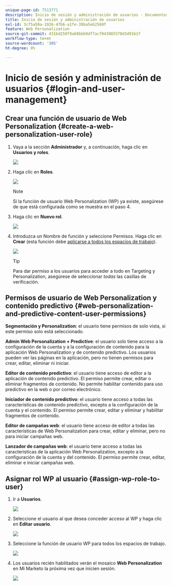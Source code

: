 ```yaml
---
unique-page-id: 7513771
description: Inicio de sesión y administración de usuarios - Documentos de Marketo - Documentación del producto
title: Inicio de sesión y administración de usuarios
exl-id: 3cf5a50a-1926-4fb6-a1fe-39ba5eb2560f
feature: Web Personalization
source-git-commit: 431bd258f9a68bbb9df7acf043085578d3d91b1f
workflow-type: tm+mt
source-wordcount: '305'
ht-degree: 0%

---
```


# Inicio de sesión y administración de usuarios {#login-and-user-management}

## Crear una función de usuario de Web Personalization {#create-a-web-personalization-user-role}

1. Vaya a la sección **Administrador** y, a continuación, haga clic en **Usuarios y roles**.

   ![](assets/image2015-4-28-19-3a50-3a49.png)

1. Haga clic en **Roles**.

   ![](assets/image2015-4-28-19-3a57-3a58.png)

   >[!NOTE]
   >
   >Si la función de usuario Web Personalization (WP) ya existe, asegúrese de que está configurada como se muestra en el paso 4.

1. Haga clic en **Nuevo rol**.

   ![](assets/three-1.png)

1. Introduzca un Nombre de función y seleccione Permisos. Haga clic en **Crear** (esta función debe [aplicarse a todos los espacios de trabajo](/help/marketo/product-docs/administration/users-and-roles/managing-marketo-users.md)).

   ![](assets/four.png)

   >[!TIP]
   >
   >Para dar permiso a los usuarios para acceder a todo en Targeting y Personalization, asegúrese de seleccionar _todas_ las casillas de verificación.

## Permisos de usuario de Web Personalization y contenido predictivo {#web-personalization-and-predictive-content-user-permissions}

**Segmentación y Personalization**: el usuario tiene permisos de solo vista, si este permiso solo está seleccionado.

**Admin Web Personalization + Predictive**: el usuario solo tiene acceso a la configuración de la cuenta y a la configuración de contenido para la aplicación Web Personalization y de contenido predictivo. Los usuarios pueden ver las páginas en la aplicación, pero no tienen permisos para crear, editar, eliminar ni iniciar.

**Editor de contenido predictivo**: el usuario tiene acceso de editor a la aplicación de contenido predictivo. El permiso permite crear, editar o eliminar fragmentos de contenido. No permite habilitar contenido para uso predictivo en la web o por correo electrónico.

**Iniciador de contenido predictivo**: el usuario tiene acceso a todas las características de contenido predictivo, excepto a la configuración de la cuenta y el contenido. El permiso permite crear, editar y eliminar y habilitar fragmentos de contenido.

**Editor de campañas web**: el usuario tiene acceso de editor a todas las características de Web Personalization para crear, editar y eliminar, pero no para iniciar campañas web.

**Lanzador de campañas web**: el usuario tiene acceso a todas las características de la aplicación Web Personalization, excepto a la configuración de la cuenta y del contenido. El permiso permite crear, editar, eliminar e iniciar campañas web.

## Asignar rol WP al usuario {#assign-wp-role-to-user}

1. Ir a **Usuarios**.

   ![](assets/image2015-4-29-11-3a31-3a3.png)

1. Seleccione el usuario al que desea conceder acceso al WP y haga clic en **Editar usuario**.

   ![](assets/image2015-4-29-11-3a38-3a46.png)

1. Seleccione la función de usuario WP para todos los espacios de trabajo.

   ![](assets/seven.png)

1. Los usuarios recién habilitados verán el mosaico **Web Personalization** en Mi Marketo la próxima vez que inicien sesión.

   ![](assets/eight.png)
